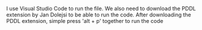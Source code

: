 I use Visual Studio Code to run the file. We also need to download the PDDL extension by Jan Dolejsi to be able to run the code.
After downloading the PDDL extension, simple press 'alt + p' together to run the code
